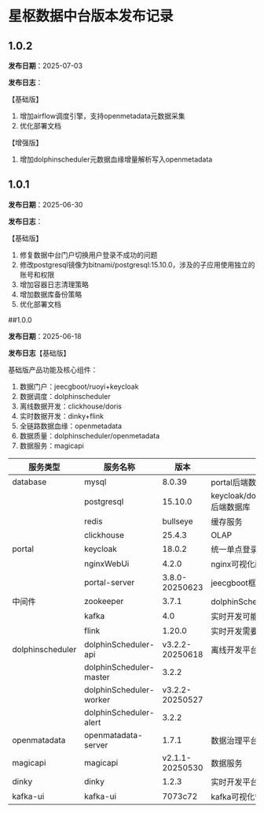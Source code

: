 # 星枢数据中台版本发布记录

## 1.0.2

**发布日期**：2025-07-03

**发布日志**：

【基础版】

1. 增加airflow调度引擎，支持openmetadata元数据采集
2. 优化部署文档

【增强版】

1. 增加dolphinscheduler元数据血缘增量解析写入openmetadata



## 1.0.1

**发布日期**：2025-06-30

**发布日志**：

【基础版】

1. 修复数据中台门户切换用户登录不成功的问题
2. 修改postgresql镜像为bitnami/postgresql:15.10.0，涉及的子应用使用独立的账号和权限
3. 增加容器日志清理策略
4. 增加数据库备份策略
5. 优化部署文档



##1.0.0

**发布日期**：2025-06-18

**发布日志**【基础版】

基础版产品功能及核心组件：
1. 数据门户：jeecgboot/ruoyi+keycloak
2. 数据调度：dolphinscheduler
3. 离线数据开发：clickhouse/doris
4. 实时数据开发：dinky+flink
5. 全链路数据血缘：openmetadata
6. 数据质量：dolphinscheduler/openmetadata
7. 数据服务：magicapi

| 服务类型         | 服务名称                | 版本            | 备注                                                   |
| ---------------- | ----------------------- | --------------- | ------------------------------------------------------ |
| database         | mysql                   | 8.0.39          | portal后端数据库                                       |
|                  | postgresql              | 15.10.0         | keycloak/dolphinscheduler/openmatadata/dinky后端数据库 |
|                  | redis                   | bullseye        | 缓存服务                                               |
|                  | clickhouse              | 25.4.3          | OLAP                                                   |
| portal           | keycloak                | 18.0.2          | 统一单点登录服务                                       |
|                  | nginxWebUi              | 4.2.0           | nginx可视化配置                                        |
|                  | portal-server           | 3.8.0-20250623  | jeecgboot框架后端                                      |
| 中间件           | zookeeper               | 3.7.1           | dolphinScheduler服务依赖                               |
|                  | kafka                   | 4.0             | 实时开发可能需要的依赖                                 |
|                  | flink                   | 1.20.0          | 实时开发需要的依赖                                     |
| dolphinscheduler | dolphinScheduler-api    | v3.2.2-20250618 | 离线开发平台                                           |
|                  | dolphinScheduler-master | 3.2.2           |                                                        |
|                  | dolphinScheduler-worker | v3.2.2-20250527 |                                                        |
|                  | dolphinScheduler-alert  | 3.2.2           |                                                        |
| openmatadata     | openmatadata-server     | 1.7.1           | 数据治理平台                                           |
| magicapi         | magicapi                | v2.1.1-20250530 | 数据服务                                               |
| dinky            | dinky                   | 1.2.3           | 实时开发平台                                           |
| kafka-ui         | kafka-ui                | 7073c72         | kafka可视化管理前端                                    |

